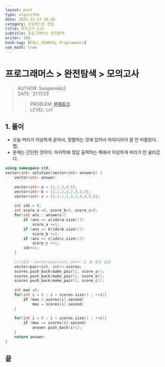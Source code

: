 ```yaml
---
layout: post
type: algorithm
date: 2021-11-23 10:10
category: 코딩테스트 연습
title: 모의고사 Lv1
subtitle: 프로그래머스 완전탐색
writer: 100
hash-tag: [FULL_SEARCH, Programmers]
use_math: true
---
```



# 프로그래머스 > 완전탐색 > 모의고사 
> AUTHOR: SungwookLE    
> DATE: '21.11/23  
>> PROBLEM: [문제링크](https://programmers.co.kr/learn/courses/30/lessons/42840)  
>> LEVEL: Lv1    

## 1. 풀이
- 오늘 머리가 이상하게 굳어서, 정렬하는 것에 있어서 아이디어가 잘 안 떠올랐다.. 쩝;
- 문제는 간단한 것이다. 마지막에 정답 출력하는 쪽에서 이상하게 머리가 안 굴러갔다.

```c++
using namespace std;
vector<int> solution(vector<int> answers) {
    vector<int> answer;
    
    vector<int> a = {1,2,3,4,5};
    vector<int> b = {2,1,2,3,2,4,2,5};
    vector<int> c = {3,3,1,1,2,2,4,4,5,5};
    
    int idx = 0;
    int score_a =0, score_b=0, score_c=0;
    for(int ans : answers){
        if (ans == a[idx%a.size()])
            score_a +=1;
        if (ans == b[idx%b.size()])
            score_b +=1;
        if (ans == c[idx%c.size()])
            score_c +=1;
        idx+=1;
    }
    
    //사실상 `vector<pair<int,int>>`도 쓸 필요 없음
    vector<pair<int, int>> scores;
    scores.push_back(make_pair(1, score_a));
    scores.push_back(make_pair(2, score_b));
    scores.push_back(make_pair(3, score_c));
    
    int max =0;
    for(int i = 0 ; i < scores.size() ; ++i){
        if (max < scores[i].second)
            max = scores[i].second;
    }
    
    for(int i = 0 ; i < scores.size() ; ++i){
        if (max == scores[i].second)
            answer.push_back(i+1);
    } 
    return answer;
}
```

## 끝